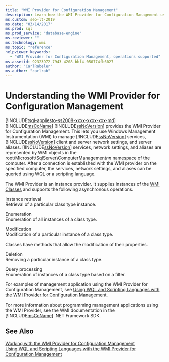 ```yaml
---
title: "WMI Provider for Configuration Management"
description: Learn how the WMI Provider for Configuration Management uses WMI to manage services, server aliases, and client/server network settings in SQL Server.
ms.custom: seo-lt-2019
ms.date: "03/14/2017"
ms.prod: sql
ms.prod_service: "database-engine"
ms.reviewer: ""
ms.technology: wmi
ms.topic: "reference"
helpviewer_keywords: 
  - "WMI Provider for Configuration Management, operations supported"
ms.assetid: 92323972-7943-4208-bbf4-050774fb6027
author: "CarlRabeler"
ms.author: "carlrab"
---
```

# Understanding the WMI Provider for Configuration Management
[!INCLUDE[tsql-appliesto-ss2008-xxxx-xxxx-xxx-md](../../includes/applies-to-version/sqlserver.md)]
  [!INCLUDE[msCoName](../../includes/msconame-md.md)] [!INCLUDE[ssNoVersion](../../includes/ssnoversion-md.md)] provides the WMI Provider for Configuration Management. This lets you use Windows Management Instrumentation (WMI) to manage [!INCLUDE[ssNoVersion](../../includes/ssnoversion-md.md)] services, [!INCLUDE[ssNoVersion](../../includes/ssnoversion-md.md)] client and server network settings, and server aliases. [!INCLUDE[ssNoVersion](../../includes/ssnoversion-md.md)] services, network settings, and aliases are represented by WMI objects in the root\Microsoft\SqlServer\ComputerManagement*nn* namespace of the computer. After a connection is established with the WMI provider on the specified computer, the services, network settings, and aliases can be queried using WQL or a scripting language.  
  
 The WMI Provider is an instance provider. It supplies instances of the [WMI Classes](../../relational-databases/wmi-provider-configuration-classes/wmi-provider-for-configuration-management-classes.md) and supports the following asynchronous operations.  
  
 Instance retrieval  
 Retrieval of a particular class type instance.  
  
 Enumeration  
 Enumeration of all instances of a class type.  
  
 Modification  
 Modification of a particular instance of a class type.  
  
 Classes have methods that allow the modification of their properties.  
  
 Deletion  
 Removing a particular instance of a class type.  
  
 Query processing  
 Enumeration of instances of a class type based on a filter.  
  
 For examples of management application using the WMI Provider for Configuration Management, see [Using WQL and Scripting Languages with the WMI Provider for Configuration Management](../../relational-databases/wmi-provider-configuration/using-wql-and-scripting-languages-with-the-wmi-provider.md).  
  
 For more information about programming management applications using the WMI Provider, see the WMI documentation in the [!INCLUDE[msCoName](../../includes/msconame-md.md)] .NET Framework SDK.  
  
## See Also  
 [Working with the WMI Provider for Configuration Management](../../relational-databases/wmi-provider-configuration/working-with-the-wmi-provider-for-configuration-management.md)   
 [Using WQL and Scripting Languages with the WMI Provider for Configuration Management](../../relational-databases/wmi-provider-configuration/using-wql-and-scripting-languages-with-the-wmi-provider.md)  
  
  
